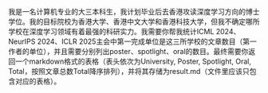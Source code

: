 我是一名计算机专业的大三本科生，我计划毕业后去香港攻读深度学习方向的博士学位。我的目标院校为香港大学、香港中文大学和香港科技大学，但我不确定哪所学校在深度学习领域有着最强的科研实力。我需要你帮我统计ICML 2024、NeurIPS 2024、ICLR 2025主会中第一完成单位是这三所学校的文章数目（第一作者的单位），并且需要分别列出poster、spotlight、oral的数目。最终需要你返回一个markdown格式的表格（表头依次为University, Poster, Spotlight, Oral, Total，按照文章总数Total降序排列），并将其存储为result.md（文件里应该只包含对应的表格）。